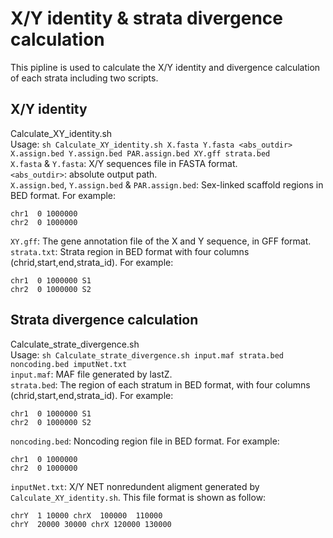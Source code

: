 # X/Y identity & strata divergence calculation
This pipline is used to calculate the X/Y identity and divergence calculation of each strata including two scripts.  

## X/Y identity
Calculate_XY_identity.sh    
Usage: `sh Calculate_XY_identity.sh X.fasta Y.fasta <abs_outdir> X.assign.bed Y.assign.bed PAR.assign.bed XY.gff strata.bed`  
`X.fasta` & `Y.fasta`: X/Y sequences file in FASTA format.  
`<abs_outdir>`: absolute output path.  
`X.assign.bed`, `Y.assign.bed` & `PAR.assign.bed`: Sex-linked scaffold regions in BED format. For example:   
```
chr1  0 1000000  
chr2  0 1000000  
```
`XY.gff`: The gene annotation file of the X and Y sequence, in GFF format.  
`strata.txt`: Strata region in BED format with four columns (chrid,start,end,strata_id). For example:  
```
chr1  0 1000000 S1
chr2  0 1000000 S2  
````

## Strata divergence calculation
Calculate_strate_divergence.sh  
Usage: `sh Calculate_strate_divergence.sh input.maf strata.bed noncoding.bed imputNet.txt`  
`input.maf`: MAF file generated by lastZ.  
`strata.bed`: The region of each stratum in BED format, with four columns (chrid,start,end,strata_id). For example:  
```
chr1  0 1000000 S1
chr2  0 1000000 S2  
```
`noncoding.bed`: Noncoding region file in BED format. For example:    
```
chr1  0 1000000  
chr2  0 1000000  
```
`inputNet.txt`: X/Y NET nonredundent aligment generated by `Calculate_XY_identity.sh`. This file format is shown as follow:  
```
chrY  1 10000 chrX  100000  110000  
chrY  20000 30000 chrX 120000 130000
```
